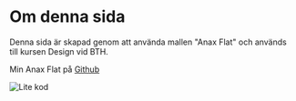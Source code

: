 Om denna sida
==============================================
Denna sida är skapad genom att använda mallen "Anax Flat" och används till kursen Design vid BTH.

Min Anax Flat på [Github](https://github.com/ragren/anax-flat)

![Lite kod](img/code.jpg)
